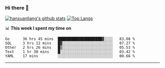 ### Hi there 👋

<!--
**hanxuanliang/hanxuanliang** is a ✨ _special_ ✨ repository because its `README.md` (this file) appears on your GitHub profile.

Here are some ideas to get you started:

- 🔭 I’m currently working on ...
- 🌱 I’m currently learning ...
- 👯 I’m looking to collaborate on ...
- 🤔 I’m looking for help with ...
- 💬 Ask me about ...
- 📫 How to reach me: ...
- 😄 Pronouns: ...
- ⚡ Fun fact: ...
-->
[![hanxuanliang's github stats](https://github-readme-stats.vercel.app/api?username=hanxuanliang&count_private=true&show_icons=true)](https://github.com/anuraghazra/github-readme-stats)
[![Top Langs](https://github-readme-stats.vercel.app/api/top-langs/?username=hanxuanliang&layout=compact)](https://github.com/anuraghazra/github-readme-stats)

📊 **This week I spent my time on**
<!--START_SECTION:waka-->
```text
Go      36 hrs 45 mins  ████████████████████▓░░░░   83.08 % 
SQL     3 hrs 12 mins   █▓░░░░░░░░░░░░░░░░░░░░░░░   07.27 % 
Other   2 hrs 26 mins   █▒░░░░░░░░░░░░░░░░░░░░░░░   05.53 % 
Text    1 hr 30 mins    █░░░░░░░░░░░░░░░░░░░░░░░░   03.42 % 
YAML    17 mins         ░░░░░░░░░░░░░░░░░░░░░░░░░   00.66 % 
```
<!--END_SECTION:waka-->

***